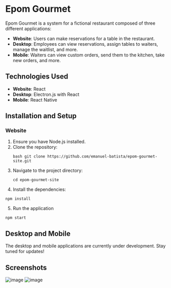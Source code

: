# Epom Gourmet

Epom Gourmet is a system for a fictional restaurant composed of three different applications:

- **Website**: Users can make reservations for a table in the restaurant.
- **Desktop**: Employees can view reservations, assign tables to waiters, manage the waitlist, and more.
- **Mobile**: Waiters can view custom orders, send them to the kitchen, take new orders, and more.

## Technologies Used

- **Website**: React
- **Desktop**: Electron.js with React
- **Mobile**: React Native

## Installation and Setup

### Website

1. Ensure you have Node.js installed.
2. Clone the repository:
   ```
   bash git clone https://github.com/emanuel-batista/epom-gourmet-site.git
3. Navigate to the project directory:
    ```
   cd epom-gourmet-site
4. Install the dependencies:
```
npm install
```
5. Run the application
 ```
npm start
 ```

## Desktop and Mobile
The desktop and mobile applications are currently under development. Stay tuned for updates!

## Screenshots
![image](https://github.com/user-attachments/assets/2131e482-402b-4ab4-bcf9-54ce95dfbff8)
![image](https://github.com/user-attachments/assets/0ae60bcf-898e-47e2-a9e4-b7dc094fa450)

